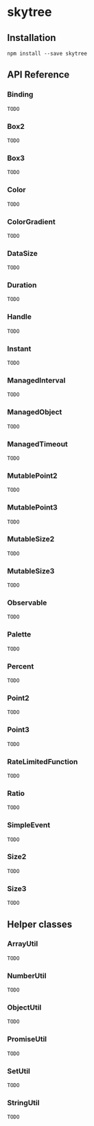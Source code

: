 # skytree

## Installation

`npm install --save skytree`

## API Reference

### Binding

`TODO`

### Box2

`TODO`

### Box3

`TODO`

### Color

`TODO`

### ColorGradient

`TODO`

### DataSize

`TODO`

### Duration

`TODO`

### Handle

`TODO`

### Instant

`TODO`

### ManagedInterval

`TODO`

### ManagedObject

`TODO`

### ManagedTimeout

`TODO`

### MutablePoint2

`TODO`

### MutablePoint3

`TODO`

### MutableSize2

`TODO`

### MutableSize3

`TODO`

### Observable

`TODO`

### Palette

`TODO`

### Percent

`TODO`

### Point2

`TODO`

### Point3

`TODO`

### RateLimitedFunction

`TODO`

### Ratio

`TODO`

### SimpleEvent

`TODO`

### Size2

`TODO`

### Size3

`TODO`

## Helper classes

### ArrayUtil

`TODO`

### NumberUtil

`TODO`

### ObjectUtil

`TODO`

### PromiseUtil

`TODO`

### SetUtil

`TODO`

### StringUtil

`TODO`
